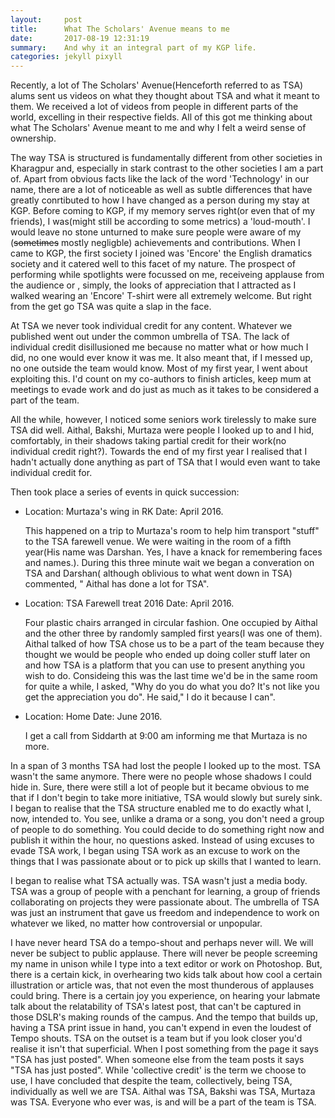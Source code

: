 ```yaml
---
layout:     post
title:      What The Scholars' Avenue means to me
date:       2017-08-19 12:31:19
summary:    And why it an integral part of my KGP life.
categories: jekyll pixyll
---
```


Recently, a lot of The Scholars' Avenue(Henceforth referred to as TSA) alums sent us videos on what they thought about TSA and what it meant to them. We received a lot of videos from people in different parts of the world, excelling in their respective fields.
All of this got me thinking about what The Scholars' Avenue meant to me and why I felt a weird sense of ownership.

The way TSA is structured is fundamentally different from other societies in Kharagpur and, especially in stark contrast to the other societies I am a part of. Apart from obvious facts like the lack of the word 'Technology' in our name, there are a lot of noticeable as well as subtle differences that have greatly conrtibuted to how I have changed as a person during my stay at KGP. Before coming to KGP, if my memory serves right(or even that of my friends), I was(might still be according to some metrics) a 'loud-mouth'. I would leave no stone unturned to make sure people were aware of my (<del>sometimes</del> mostly negligble) achievements and contributions. When I came to KGP, the first society I joined was 'Encore' the English dramatics society and it catered well to this facet of my nature. The prospect of performing while spotlights were focussed on me, receiveing applause from the audience or , simply,  the looks of appreciation that I attracted as I walked wearing an 'Encore' T-shirt were all extremely welcome. But right from the get go TSA was quite a slap in the face. 

At TSA we never took individual credit for any content. Whatever we published went out under the common umbrella of TSA. The lack of individual credit disillusioned me because no matter what or how much I did, no one would ever know it was me. It also meant that, if I messed up, no one outside the team would know. Most of my first year, I went about exploiting this. I'd count on my co-authors to finish articles, keep mum at meetings to evade work and do just as much as it takes to be considered a part of the team. 

All the while, however, I noticed some seniors work tirelessly to make sure TSA did well. Aithal, Bakshi, Murtaza were people I looked up to and I hid, comfortably, in their shadows taking partial credit for their work(no individual credit right?). Towards the end of my first year I realised that I hadn't actually done anything as part of TSA that I would even want to take individual credit for.

Then took place a series of events in quick succession:

* Location: Murtaza's wing in RK
  Date: April 2016.
  
  This happened on a trip to Murtaza's room to help him transport "stuff" to the TSA farewell venue. We were waiting in the room of a fifth year(His name was Darshan. Yes, I have a knack for remembering faces and names.). During this three minute wait we began a converation on TSA and Darshan( although oblivious to what went down in TSA) commented, " Aithal has done a lot for TSA".
  
* Location: TSA Farewell treat 2016
  Date: April 2016.
  
  Four plastic chairs arranged in circular fashion. One occupied by Aithal and the other three by randomly sampled first years(I was one of them). Aithal talked of how TSA chose us to be a part of the team because they thought we would be people who ended up doing coller stuff later on and how TSA is a platform that you can use to present anything you wish to do. Consideing this was the last time we'd be in the same room for quite a while, I asked, "Why do you do what you do? It's not like you get the appreciation you do". He said," I do it because I can".
  
* Location: Home
  Date: June 2016.
  
  I get a call from Siddarth at 9:00 am informing me that Murtaza is no more.

In a span of 3 months TSA had lost the people I looked up to the most. TSA wasn't the same anymore. There were no people whose shadows I could hide in. Sure, there were still a lot of people but it became obvious to me that if I don't begin to take more initiative, TSA would slowly but surely sink. I began to realise that the TSA structure enabled me to do exactly what I, now, intended to. You see, unlike a drama or a song, you don't need a group of people to do something. You could decide to do something right now and publish it within the hour, no questions asked. Instead of using excuses to evade TSA work, I began using TSA work as an excuse to work on the things that I was passionate about or to pick up skills that I wanted to learn. 

I began to realise what TSA actually was. TSA wasn't just a media body. TSA was a group of people with a penchant for learning, a group of friends collaborating on projects they were passionate about. The umbrella of TSA was just an instrument that gave us freedom and independence to work on whatever we liked, no matter how controversial or unpopular. 

I have never heard TSA do a tempo-shout and perhaps never will. We will never be subject to public applause. There will never be people screeming my name in unison while I type into a text editor or work on Photoshop. But, there is a certain kick, in overhearing two kids talk about how cool a certain illustration or article was, that not even the most thunderous of applauses could bring. There is a certain joy you experience, on hearing your labmate talk about the relatability of TSA's latest post, that can't be captured in those DSLR's making rounds of the campus. And the tempo that builds up, having a TSA print issue in hand, you can't expend in even the loudest of Tempo shouts. TSA on the outset is a team but if you look closer you'd realise it isn't that superficial. When I post something from the page it says "TSA has just posted". When someone else from the team posts it says "TSA has just posted". While 'collective credit' is the term we choose to use, I have concluded that despite the team, collectively, being TSA, individually as well we are TSA. Aithal was TSA, Bakshi was TSA, Murtaza was TSA. Everyone who ever was, is and will be a part of the team is TSA.  
